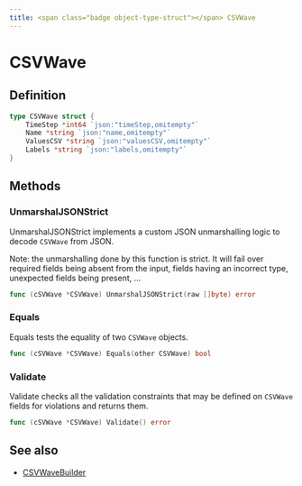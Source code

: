 ```yaml
---
title: <span class="badge object-type-struct"></span> CSVWave
---
```

# <span class="badge object-type-struct"></span> CSVWave

## Definition

```go
type CSVWave struct {
    TimeStep *int64 `json:"timeStep,omitempty"`
    Name *string `json:"name,omitempty"`
    ValuesCSV *string `json:"valuesCSV,omitempty"`
    Labels *string `json:"labels,omitempty"`
}
```
## Methods

### <span class="badge object-method"></span> UnmarshalJSONStrict

UnmarshalJSONStrict implements a custom JSON unmarshalling logic to decode `CSVWave` from JSON.

Note: the unmarshalling done by this function is strict. It will fail over required fields being absent from the input, fields having an incorrect type, unexpected fields being present, …

```go
func (cSVWave *CSVWave) UnmarshalJSONStrict(raw []byte) error
```

### <span class="badge object-method"></span> Equals

Equals tests the equality of two `CSVWave` objects.

```go
func (cSVWave *CSVWave) Equals(other CSVWave) bool
```

### <span class="badge object-method"></span> Validate

Validate checks all the validation constraints that may be defined on `CSVWave` fields for violations and returns them.

```go
func (cSVWave *CSVWave) Validate() error
```

## See also

 * <span class="badge builder"></span> [CSVWaveBuilder](./builder-CSVWaveBuilder.md)
